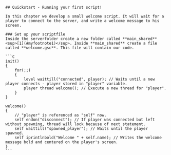 ```
## Quickstart - Running your first script!
```

    In this chapter we develop a small welcome script. It will wait for a player to connect to the server, and write a welcome message to his screen.

    ### Set up your scriptfile
    Inside the serverfolder create a new folder called **main_shared**<sup>[1](#myfootnote1)</sup>. Inside **main_shared** create a file called **welcome.gsc**. This file will contain our code.

    ```C
    init()
    {
        for(;;)
        {
            level waittill("connected", player); // Waits until a new player connects - player stored in "player" variable.
            player thread welcome(); // Execute a new thread for "player".
        }
    }

    welcome()
    {
        // "player" is referenced as "self" now.
        self endon("disconnect"); // If player was connected but left without spawning, thread will lock because of next statement.
        self waittill("spawned_player"); // Waits until the player spawned.
        self iprintlnbold("Welcome " + self.name); // Writes the welcome message bold and centered on the player's screen.
    }
    ```





